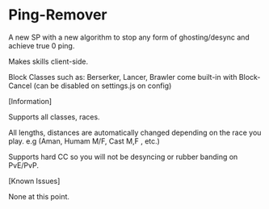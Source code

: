 # Ping-Remover

A new SP with a new algorithm to stop any form of ghosting/desync and achieve true 0 ping.

Makes skills client-side. 

Block Classes such as: Berserker, Lancer, Brawler come built-in with Block-Cancel (can be disabled on settings.js on config)

[Information]

Supports all classes, races. 

All lengths, distances are automatically changed depending on the race you play. e.g (Aman, Humam M/F, Cast M,F , etc.)

Supports hard CC so you will not be desyncing or rubber banding on PvE/PvP.

[Known Issues]

None at this point. 

